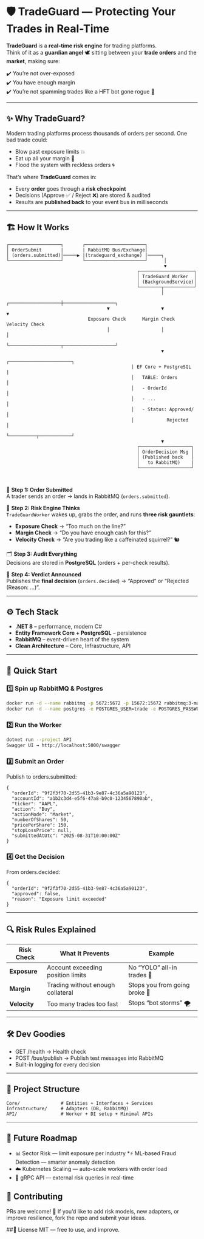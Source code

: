 # 🛡️ TradeGuard — Protecting Your Trades in Real-Time  

**TradeGuard** is a **real-time risk engine** for trading platforms.  
Think of it as a **guardian angel** 🕊️ sitting between your **trade orders** and the **market**, making sure:  

✔️ You’re not over-exposed  
✔️ You have enough margin  
✔️ You’re not spamming trades like a HFT bot gone rogue 🚀  

---

## ✨ Why TradeGuard?
Modern trading platforms process thousands of orders per second. One bad trade could:  
- Blow past exposure limits 💥  
- Eat up all your margin 🏦  
- Flood the system with reckless orders 🌀  

That’s where **TradeGuard** comes in:  
- Every **order** goes through a **risk checkpoint**  
- Decisions (Approve ✅ / Reject ❌) are stored & audited  
- Results are **published back** to your event bus in milliseconds  

---

## 🏗️ How It Works  

```
┌───────────────────┐       ┌──────────────────────┐
│ OrderSubmit       |       | RabbitMQ Bus/Exchange│
│ (orders.submitted)│─────▶ |(tradeguard_exchange) |─────┐
└───────────────────┘       └──────────────────────┘      │
                                                          ▼
                                                ┌────────────────────┐
                                                │ TradeGuard Worker  │
                                                │ (BackgroundService)│
                                                └────────┬───────────┘
                                                         │
                                     ┌───────────────────┼───────────────────┐
                                     ▼                   ▼                   ▼
                              Exposure Check      Margin Check       Velocity Check
                                     │                   │                   │
                                     └───────────────────┬───────────────────┘
                                                         ▼           
                                              ┌───────────────────────┐
                                              | EF Core + PostgreSQL  |
                                              │   TABLE: Orders       │   
                                              │   - OrderId           │
                                              │   - ...               │
                                              │   - Status: Approved/ │
                                              │            Rejected   │  
                                              └──────────┬────────────┘    
                                                         ▼
                                                ┌───────────────────┐
                                                │ OrderDecision Msg │
                                                │ (Published back   │
                                                │   to RabbitMQ)    |
                                                └───────────────────┘



```

📩 **Step 1: Order Submitted**  
A trader sends an order → lands in RabbitMQ (`orders.submitted`).  

🧠 **Step 2: Risk Engine Thinks**  
`TradeGuardWorker` wakes up, grabs the order, and runs **three risk gauntlets**:  
- **Exposure Check** → “Too much on the line?”  
- **Margin Check** → “Do you have enough cash for this?”  
- **Velocity Check** → “Are you trading like a caffeinated squirrel?” 🐿️  

🗂️ **Step 3: Audit Everything**  
Decisions are stored in **PostgreSQL** (orders + per-check results).  

📢 **Step 4: Verdict Announced**  
Publishes the **final decision** (`orders.decided`) → “Approved” or “Rejected (Reason: …)”.  

---

## ⚙️ Tech Stack
- **.NET 8** – performance, modern C#  
- **Entity Framework Core + PostgreSQL** – persistence  
- **RabbitMQ** – event-driven heart of the system  
- **Clean Architecture** – Core, Infrastructure, API  

---

## 🚀 Quick Start

### 1️⃣ Spin up RabbitMQ & Postgres
```bash
docker run -d --name rabbitmq -p 5672:5672 -p 15672:15672 rabbitmq:3-management
docker run -d --name postgres -e POSTGRES_USER=trade -e POSTGRES_PASSWORD=guard -e POSTGRES_DB=tradeguard -p 5432:5432 postgres
```

### 2️⃣ Run the Worker
```bash
dotnet run --project API
Swagger UI → http://localhost:5000/swagger
```

### 3️⃣ Submit an Order
Publish to orders.submitted:
```
{
  "orderId": "9f2f3f70-2d55-41b3-9e87-4c36a5a90123",
  "accountId": "a1b2c3d4-e5f6-47a8-b9c0-1234567890ab",
  "ticker": "AAPL",
  "action": "Buy",
  "actionMode": "Market",
  "numberOfShares": 50,
  "pricePerShare": 150,
  "stopLossPrice": null,
  "submittedAtUtc": "2025-08-31T10:00:00Z"
}
```
### 4️⃣ Get the Decision
From orders.decided:
```
{
  "orderId": "9f2f3f70-2d55-41b3-9e87-4c36a5a90123",
  "approved": false,
  "reason": "Exposure limit exceeded"
}
```
---
## 🔍 Risk Rules Explained
| Risk Check   | What It Prevents                  | Example                       |
| ------------ | --------------------------------- | ----------------------------- |
| **Exposure** | Account exceeding position limits | No “YOLO” all-in trades 🎲    |
| **Margin**   | Trading without enough collateral | Stops you from going broke 💸 |
| **Velocity** | Too many trades too fast          | Stops “bot storms” 🌪️         |

---
## 🛠 Dev Goodies
* GET /health → Health check
* POST /bus/publish → Publish test messages into RabbitMQ
* Built-in logging for every decision

---
## 📂 Project Structure
```
Core/               # Entities + Interfaces + Services
Infrastructure/     # Adapters (DB, RabbitMQ)
API/                # Worker + DI setup + Minimal APIs
```

---
## 🌱 Future Roadmap
* 📊 Sector Risk — limit exposure per industry
*⚡ ML-based Fraud Detection — smarter anomaly detection
* ☁️ Kubernetes Scaling — auto-scale workers with order load
* 🔗 gRPC API — external risk queries in real-time

## 🤝 Contributing
PRs are welcome! 🚀
If you’d like to add risk models, new adapters, or improve resilience, fork the repo and submit your ideas.

##📜 License
MIT — free to use, and improve.





